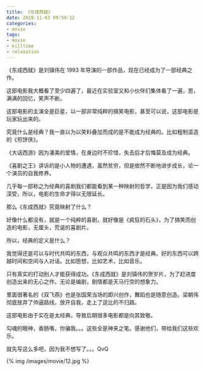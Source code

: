 ```yaml
---
title: 《东成西就》
date: 2018-11-03 09:59:12
categories:
- movie
tags:
- movie
- killtime
- relaxation
---
```

《东成西就》是刘镇伟在 1993 年导演的一部作品，现在已经成为了一部经典之作。

<!-- more -->

这部电影我大概看了至少四遍了，最近在实验室又和小伙伴们集体看了一遍，恩，满满的回忆，笑声不断。

这部电影的主演全是巨星，以一部非常纯粹的搞笑电影，甚至可以说，这部电影是玩家玩出来的。

究竟什么是经典？我一直以为以笑料叠加而成的是不能成为经典的。比如粗制滥造的《煎饼侠》。

《大话西游》因为凄美的爱情，在身边时不珍惜，失去后才后悔莫及成为经典。

《喜剧之王》讲诉的是小人物的遭遇，虽然贫穷，但是依然不断地进步成长，论一个演员的自我修养。

几乎每一部称之为经典的喜剧我们都能看到某一种映射的哲学，正是因为我们感动深受，所以，电影的生命才得以无限延长。

那么《东成西就》究竟映射了什么？

好像什么都没有，就是一个纯粹的喜剧，就好像是《疯狂的石头》，为了搞笑而创造的电影，无厘头，荒诞的喜剧片。

所以，经典的定义是什么？

我觉得还是可以与时代共鸣的东西，与观众共鸣的东西才是经典。好的东西可以跨越时间和空间与人对话。比如思想，比如艺术，比如音乐。

只有真实的打动别人才能获得成功。《东成西就》是刘镇伟的贺岁片，为了赶进度创造出来的无心之作。无论是编剧，剧情都是天马行空的想象力。

里面很著名的《双飞燕》也是张国荣当场的即兴创作，舞蹈也是随意创造。梁朝伟彻底放弃了帅逼路线，放开自我，走上了逗比的不归路。

这部电影由于实在是太经典，导致后期很多电影都是向其致敬。

勾魂的眼神，香肠嘴，你骗我。。。这些全是神来之笔。感谢他们，带给我们这些欢乐。

就先写这么多吧，因为我不想写了。。。QvQ

{% img /images/movie/12.jpg %}





